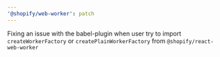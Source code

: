 ```yaml
---
'@shopify/web-worker': patch
---
```


Fixing an issue with the babel-plugin when user try to import `createWorkerFactory` or `createPlainWorkerFactory` from `@shopify/react-web-worker`
